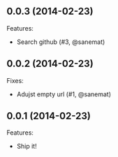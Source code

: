 ## 0.0.3 (2014-02-23)
  Features:

  - Search github (#3, @sanemat)

## 0.0.2 (2014-02-23)
  Fixes:

  - Adujst empty url (#1, @sanemat)

## 0.0.1 (2014-02-23)
  Features:

  - Ship it!
